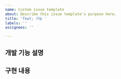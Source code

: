 ```yaml
---
name: Custom issue template
about: Describe this issue template's purpose here.
title: 'feat; 기능 '
labels: ''
assignees: ''

---
```


## 개발 기능 설명

## 구현 내용
